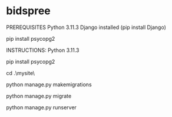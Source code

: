 # bidspree

PREREQUISITES
Python 3.11.3
Django installed  (pip install Django)

pip install psycopg2

INSTRUCTIONS:
Python 3.11.3



pip install psycopg2

cd .\mysite\        

python manage.py makemigrations

python manage.py migrate

python manage.py runserver

